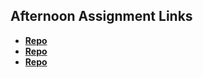 ## Afternoon Assignment Links

* **[Repo](https://github.com/Q-Mick/choreList)**
* **[Repo](https://github.com/Q-Mick/gregList_sql)**
* **[Repo](https://github.com/Q-Mick/<ASSIGNMENT_REPO>)**
